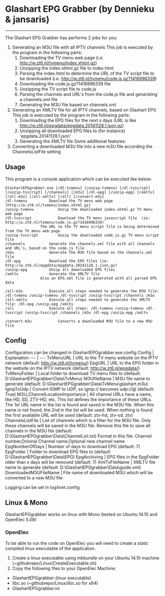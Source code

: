 ﻿# Glashart EPG Grabber (by Dennieku & jansaris)
-------------------------------------------------------

The Glashart EPG Grabber has performs 2 jobs for you:
1. Generating an M3U file with all IPTV channels
   This job is executed by the program in the following parts:
   1. Downloading the TV menu web page (i.e. http://w.zt6.nl/tvmenu/index.xhtml.gz)
   2. Unzipping the index.xhtml.gz file to index.html
   3. Parsing the index.html to determine the URL of the TV script file to be downloaded (i.e. http://w.zt6.nl/tvmenu/code.js.gz?1416996339)
   4. Downloading the code.js.gz?1416996339 file
   5. Unzipping the TV script file to code.js
   6. Parsing the channels and URL's from the code.js file and generating a channels.xml file
   7. Generating the M3U file based on channels.xml
2. Generating an XMLTV file for all IPTV channels, based on Glashart EPG
   This job is executed by the program in the following parts:
   1. Downloading the EPG files for the next x days (URL is like http://w.zt6.nl/epgdata/epgdata.20141128.1.json.gz)
   2. Unzipping all downloaded EPG files to (for instance) 'epgdata.20141128.1.json'
   3. Generating the XMLTV file
Some additional features:
3. Converting a downloaded M3U file into a new m3U file according the ChannelsListFile setting


## Usage
This program is a console application which can be executed like below:
```
GlashartEPGgrabber.exe [/dl-tvmenu] [/unzip-tvmenu] [/dl-tvscript] [/unzip-tvscript] [/channels] [/m3u] [/dl-epg] [/unzip-epg] [/xmltv] [/all-m3u] [/all-xmltv] [/all] [/convert-m3u]
/dl-tvmenu			Download the TV menu web page (http://w.zt6.nl/tvmenu/index.xhtml.gz)
/unzip-tvmenu			Unzip the downloaded index.xhtml.gz TV menu web page
/dl-tvscript			Download the TV menu javascript file  (ie: http://w.zt6.nl/tvmenu/code.js.gz?1416996339)
				The URL to the TV menu script file is being determined from the TV menu web page
/unzip-tvscript			Unzip the downloaded code.js.gz TV menu script file
/channels			Generate the channels.xml file with all channels and URL's, based on the code.js file
/m3u				Generate the M3U file based on the channels.xml file
/dl-epg				Download the EPG files (ie: http://w.zt6.nl/epgdata/epgdata.20141128.1.json.gz)
/unzip-epg			Unzip all downloaded EPG files
/xmltv				Generate the XMLTV file
				Also an EPG.xml file is generated with all parsed EPG data

/all-m3u			Execute all steps needed to generate the M3U file: /dl-tvmenu /unzip-tvmenu /dl-tvscript /unzip-tvscript /channels /m3u
/all-xmltv			Execute all steps needed to generate the XMLTV file: /dl-epg /unzip-epg /xmltv
/all				Execute all steps: /dl-tvmenu /unzip-tvmenu /dl-tvscript /unzip-tvscript /channels /m3u /dl-epg /unzip-epg /xmltv

/convert-m3u			Converts a downloaded M3U file to a new M3U file
```


## Config
Configuration can be changed in GlashartEPGgrabber.exe.config
Config | Explanation
--- | ---
TvMenuURL | URL to the TV menu website on the IPTV network (default: http://w.zt6.nl/tvmenu/)
EpgURL | URL to the EPG folder in the website on the IPTV network (default: http://w.zt6.nl/epgdata/)
TvMenuFolder | Local folder to download TV menu files to (default: D:\GlashartEPGgrabber\Data\TvMenu)
M3UfileName | M3U file name to generate (default: D:\GlashartEPGgrabber\Data\TvMenu\glashart.m3u)
IgmpToUdp | Convert IGMP to UDP, so igmp:// becomes udp://@ (default: True)
M3U_ChannelLocationImportance | All channel URLs have a name, like HD, SD, ZTV-HD, etc. This list defines the importance of these URLs. The 1st URL name in the list is found and saved in the M3U file. When this name is not found, the 2nd in the list will be used. When nothing is found the first available URL will be used (default: ztv-hd, ztv-sd, ztv)
ChannelsListFile | List of channels which is a filter for the M3U file. Only these channels will be saved in the M3U file. Remove this file to save all channels in the M3U file (default: D:\GlashartEPGgrabber\Data\ChannelList.txt) Format in this file: Channel number,Orininal Channel name,Optional new channel name
EpgNumberOfDays | Number of days to download EPG (default: 7)
EpgFolder | Folder to download EPG files to (default: D:\GlashartEPGgrabber\Data\EPG)
EpgArchiving | EPG files in the EpgFolder older than x days will be removed (default: 7)
XmlTvFileName | XMLTV file name to generate (default: D:\GlashartEPGgrabber\Data\guide.xml)
DownloadedM3UFileName | File name of downloaded M3U which will be converted to a new M3U file

Logging can be set in log4net.config

## Linux & Mono
GlashartEPGgrabber works on linux with Mono (tested on Ubuntu 14.10 and OpenElec 5.08)

### OpenElec

To be able to run the code on OpenElec you will need to create a static compiled linux executable of the application. 
1. Create a linux executable using mkbundle on your Ubuntu 14.10 machine (~githubrepo/Linux/CreateExecutable.sh)
2. Copy the following files to your OpenElec Machine:
* GlashartEPGgrabber (linux executable)
* libc.so (~githubrepo/Linux/libc.so for x64)
* GlashartEPGgrabber.ini

